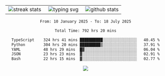<div align="center">
  <table style="border: none;" border="0" cellspacing="0" cellpadding="0">
    <tr>
      <td align="center" width="33%">
        <img src="https://github-readme-streak-stats.herokuapp.com/?user=kurtismassey&theme=tokyonight&hide_border=true" alt="streak stats" />
      </td>
      <td align="center" width="33%">
        <img src="https://readme-typing-svg.herokuapp.com/?font=Fira+Code&weight=600&size=15&duration=4000&pause=1000&color=00FF00&center=true&vCenter=true&random=false&width=150&lines=Hey%2C+I%27m+Kurtis!" alt="typing svg" />
      </td>
      <td align="center" width="33%">
        <img src="https://github-readme-stats.vercel.app/api?username=kurtismassey&show_icons=true&theme=tokyonight&hide_title=true" alt="github stats" />
      </td>
    </tr>
  </table>
</div>
<div align="center">

<!--START_SECTION:waka-->

```txt
From: 10 January 2025 - To: 18 July 2025

Total Time: 792 hrs 20 mins

TypeScript    324 hrs 41 mins ██████████░░░░░░░░░░░░░░░   40.45 %
Python        304 hrs 20 mins █████████▒░░░░░░░░░░░░░░░   37.91 %
YAML          48 hrs 29 mins  █▓░░░░░░░░░░░░░░░░░░░░░░░   06.04 %
JSON          23 hrs 23 mins  ▓░░░░░░░░░░░░░░░░░░░░░░░░   02.91 %
Bash          22 hrs 15 mins  ▓░░░░░░░░░░░░░░░░░░░░░░░░   02.77 %
```

<!--END_SECTION:waka-->

  <img src="https://github-readme-activity-graph.vercel.app/graph?username=kurtismassey&theme=tokyo-night&hide_border=true&custom_title=Contribution%20Graph" />

</div>